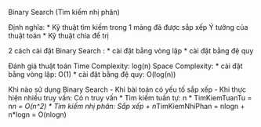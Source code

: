 Binary Search (Tìm kiếm nhị phân)

Định nghĩa: 
    * Kỹ thuật tìm kiếm trong 1 mảng đã được sắp xếp
Ý tưởng của thuật toán 
    * Kỹ thuật chia để trị

2 cách cài đặt Binary Search :
    * cài đặt bằng vòng lặp
    * cài đặt bằng đệ quy

Đánh giá thuật toán
    Time Complexity: log(n)
    Space Complexity: 
        * cài đặt bằng vòng lặp: O(1)
        * cài đặt bằng đệ quy: O(log(n))

Khi nào sử dụng Binary Search
    - Khi bài toán có yếu tố sắp xếp
    - Khi thực hiện nhiều truy vấn: Có n truy vấn
        * Tìm kiếm tuần tự: n * TimKiemTuanTu = n*n = O(n^2)
        * Tìm kiếm nhị phân: Sắp xếp + n*TimKiemNhiPhan = nlogn + n*logn = O(nlogn)